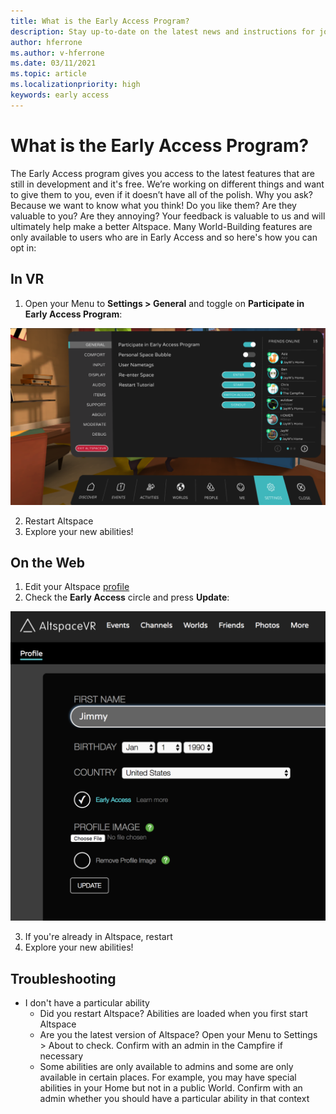 ```yaml
---
title: What is the Early Access Program?
description: Stay up-to-date on the latest news and instructions for joining the AltspaceVR early access program.
author: hferrone
ms.author: v-hferrone
ms.date: 03/11/2021
ms.topic: article
ms.localizationpriority: high
keywords: early access
---
```


# What is the Early Access Program?

The Early Access program gives you access to the latest features that are still in development and it's free. We’re working on different things and want to give them to you, even if it doesn’t have all of the polish. Why you ask? Because we want to know what you think! Do you like them? Are they valuable to you? Are they annoying? Your feedback is valuable to us and will ultimately help make a better Altspace. Many World-Building features are only available to users who are in Early Access and so here's how you can opt in:

## In VR

1. Open your Menu to **Settings > General** and toggle on **Participate in Early Access Program**:

![Settings menu with early access option highlighted](images/early-access-img-01.png)

2. Restart Altspace
3. Explore your new abilities!

## On the Web

1. Edit your Altspace [profile](https://account.altvr.com/users/sign_in)
2. Check the **Early Access** circle and press **Update**:

![Altspace profile open with early access option highlighted](images/early-access-img-02.png)

3. If you're already in Altspace, restart
4. Explore your new abilities!

## Troubleshooting

* I don't have a particular ability
    * Did you restart Altspace? Abilities are loaded when you first start Altspace
    * Are you the latest version of Altspace? Open your Menu to Settings > About to check. Confirm with an admin in the Campfire if necessary
    * Some abilities are only available to admins and some are only available in certain places. For example, you may have special abilities in your Home but not in a public World. Confirm with an admin whether you should have a particular ability in that context